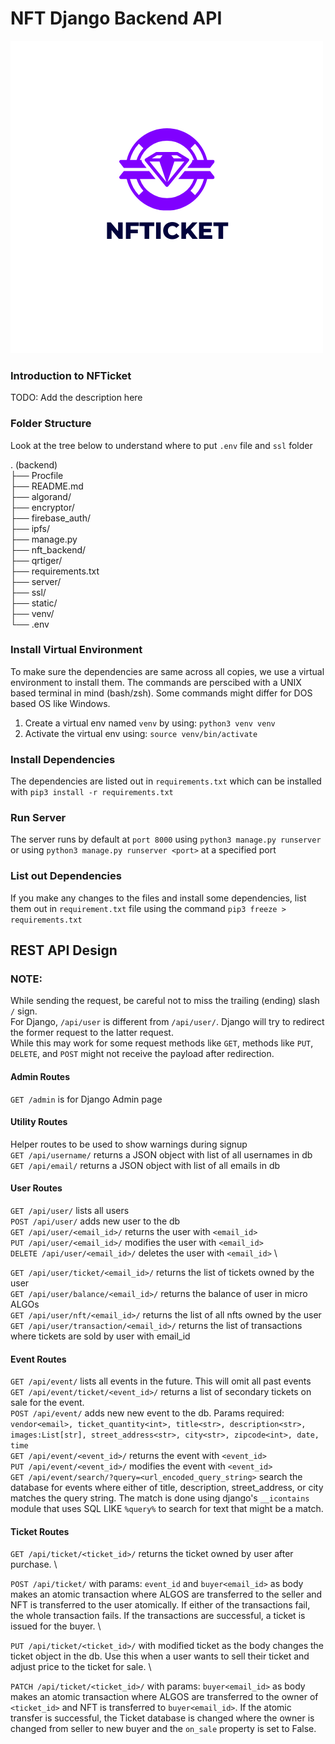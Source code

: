 # NFT Django Backend API

<img src="static/nft_logo.png">

### Introduction to NFTicket

TODO: Add the description here

### Folder Structure

Look at the tree below to understand where to put `.env` file and `ssl` folder

<!-- prettier-ignore-start -->

. (backend) \
├── Procfile \
├── README.md \
├── algorand/ \
├── encryptor/ \
├── firebase_auth/ \
├── ipfs/ \
├── manage.py \
├── nft_backend/ \
├── qrtiger/ \
├── requirements.txt \
├── server/ \
├── ssl/ \
├── static/ \
├── venv/ \
└── .env 
<!-- prettier-ignore-end -->

### Install Virtual Environment

To make sure the dependencies are same across all copies, we use a virtual environment to install them. The commands are perscibed with a UNIX based terminal in mind (bash/zsh). Some commands might differ for DOS based OS like Windows.

1. Create a virtual env named `venv` by using: `python3 venv venv`
2. Activate the virtual env using: `source venv/bin/activate`

### Install Dependencies

The dependencies are listed out in `requirements.txt` which can be installed with `pip3 install -r requirements.txt`

### Run Server

The server runs by default at `port 8000` using `python3 manage.py runserver` or using `python3 manage.py runserver <port>` at a specified port

### List out Dependencies

If you make any changes to the files and install some dependencies, list them out in `requirement.txt` file using the command `pip3 freeze > requirements.txt`

## REST API Design

### NOTE:

While sending the request, be careful not to miss the trailing (ending) slash `/` sign. \
For Django, `/api/user` is different from `/api/user/`. Django will try to redirect the former request to the latter request. \
While this may work for some request methods like `GET`, methods like `PUT`, `DELETE`, and `POST` might not receive the payload after redirection.

#### Admin Routes

`GET /admin` is for Django Admin page

#### Utility Routes

Helper routes to be used to show warnings during signup \
`GET /api/username/` returns a JSON object with list of all usernames in db \
`GET /api/email/` returns a JSON object with list of all emails in db

#### User Routes

`GET /api/user/` lists all users \
`POST /api/user/` adds new user to the db \
`GET /api/user/<email_id>/` returns the user with `<email_id>` \
`PUT /api/user/<email_id>/` modifies the user with `<email_id>` \
`DELETE /api/user/<email_id>/` deletes the user with `<email_id>` \

`GET /api/user/ticket/<email_id>/` returns the list of tickets owned by the user \
`GET /api/user/balance/<email_id>/` returns the balance of user in micro ALGOs \
`GET /api/user/nft/<email_id>/` returns the list of all nfts owned by the user \
`GET /api/user/transaction/<email_id>/` returns the list of transactions where tickets are sold by user with email_id

#### Event Routes

`GET /api/event/` lists all events in the future. This will omit all past events \
`GET /api/event/ticket/<event_id>/` returns a list of secondary tickets on sale for the event. \
`POST /api/event/` adds new new event to the db. Params required: `vendor<email>, ticket_quantity<int>, title<str>, description<str>, images:List[str], street_address<str>, city<str>, zipcode<int>, date, time`\
`GET /api/event/<event_id>/` returns the event with `<event_id>` \
`PUT /api/event/<event_id>/` modifies the event with `<event_id>` \
`GET /api/event/search/?query=<url_encoded_query_string>` search the database for events where either of title, description, street_address, or city matches the query string. The match is done using django's `__icontains` module that uses SQL LIKE `%query%` to search for text that might be a match.

#### Ticket Routes

`GET /api/ticket/<ticket_id>/` returns the ticket owned by user after purchase. \

`POST /api/ticket/` with params: `event_id` and `buyer<email_id>` as body makes an atomic transaction where ALGOS are transferred to the seller and NFT is transferred to the user atomically. If either of the transactions fail, the whole transaction fails. If the transactions are successful, a ticket is issued for the buyer. \

`PUT /api/ticket/<ticket_id>/` with modified ticket as the body changes the ticket object in the db. Use this when a user wants to sell their ticket and adjust price to the ticket for sale. \

`PATCH /api/ticket/<ticket_id>/` with params: `buyer<email_id>` as body makes an atomic transaction where ALGOS are transferred to the owner of `<ticket_id>` and NFT is transferred to `buyer<email_id>`. If the atomic transfer is successful, the Ticket database is changed where the owner is changed from seller to new buyer and the `on_sale` property is set to False.
